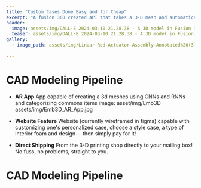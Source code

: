 ```yaml
---
title: "Custom Cases Done Easy and for Cheap"
excerpt: "A fusion 360 created API that takes a 3-D mesh and automatically creates a customizable case for a hobbyist's handmade gifts"
header:
  image: assets/img/DALL·E 2024-03-10 21.28.38 - A 3D model in Fusion 360 showing the design process for a custom-designed glasses case with a foam interior. The case is modeled to fit the glasses pe.webp
  teaser: assets/img/DALL·E 2024-03-10 21.28.38 - A 3D model in Fusion 360 showing the design process for a custom-designed glasses case with a foam interior. The case is modeled to fit the glasses pe.webp
gallery:
  - image_path: assets/img/Linear-Rod-Actuator-Assembly-Annotated%20(3).png
   
---
```


# CAD Modeling Pipeline

* **AR App** App capable of creating a 3d meshes using CNNs and RNNs and categorizing commons items 
  image: asset/img/Emb3D
assets/img/Emb3D_AR_App.jpg
* **Website Feature** Website (currently wireframed in figma) capable with customizing one's personalized case, choose a style case, a type of interior foam and design---then simply pay for it! 

* **Direct Shipping** From the 3-D printing shop directly to your mailing box! No fuss, no problems, straight to you.

# CAD Modeling Pipeline




